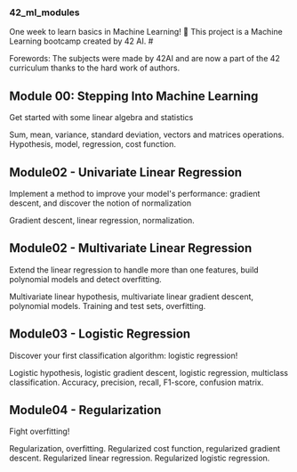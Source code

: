 ### 42_ml_modules ###
One week to learn basics in Machine Learning! 🤖  This project is a Machine Learning bootcamp created by 42 AI. #

Forewords: The subjects were made by 42AI and are now a part of the 42 curriculum thanks to the hard work of authors.

## Module 00: Stepping Into Machine Learning ##
Get started with some linear algebra and statistics

Sum, mean, variance, standard deviation, vectors and matrices operations. Hypothesis, model, regression, cost function.

## Module02 - Univariate Linear Regression
Implement a method to improve your model's performance: gradient descent, and discover the notion of normalization

Gradient descent, linear regression, normalization.

## Module02 - Multivariate Linear Regression
Extend the linear regression to handle more than one features, build polynomial models and detect overfitting.

Multivariate linear hypothesis, multivariate linear gradient descent, polynomial models. Training and test sets, overfitting.

## Module03 - Logistic Regression
Discover your first classification algorithm: logistic regression!

Logistic hypothesis, logistic gradient descent, logistic regression, multiclass classification. Accuracy, precision, recall, F1-score, confusion matrix.

## Module04 - Regularization
Fight overfitting!

Regularization, overfitting. Regularized cost function, regularized gradient descent. Regularized linear regression. Regularized logistic regression.
